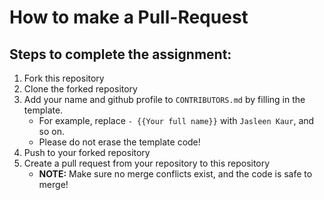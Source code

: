 # How to make a Pull-Request

## Steps to complete the assignment:

1. Fork this repository  
2. Clone the forked repository  
3. Add your name and github profile to `CONTRIBUTORS.md` by filling in the template.  
   - For example, replace `- {{Your full name}}` with `Jasleen Kaur`, and so on.  
   - Please do not erase the template code!  
4. Push to your forked repository  
5. Create a pull request from your repository to this repository  
   - **NOTE:** Make sure no merge conflicts exist, and the code is safe to merge!

